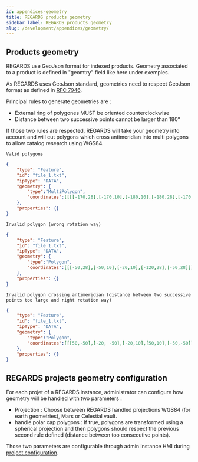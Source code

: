 ```yaml
---
id: appendices-geometry
title: REGARDS products geometry
sidebar_label: REGARDS products geometry
slug: /development/appendices/geometry/
---
```


## Products geometry 

REGARDS use GeoJson format for indexed products. Geometry associated to a product is defined in "geomtry" field like here under exemples.

As REGARDS uses GeoJson standard, geometries need to respect GeoJson format as defined in [RFC 7946](https://datatracker.ietf.org/doc/html/rfc7946#section-3.1.6).

Principal rules to generate geometries are :
 - External ring of polygones MUST be oriented counterclockwise
 - Distance between two successive points cannot be larger than 180°

 If those two rules are respected, REGARDS will take your geometry into account and will cut polygons which cross antimeridian into multi polygons to allow catalog research using WGS84.

 `Valid polygons`

```json
{
    "type": "Feature",
    "id": "file_1.txt",
    "ipType": "DATA",
    "geometry": {
        "type":"MultiPolygon",
        "coordinates":[[[[-170,28],[-170,10],[-180,10],[-180,28],[-170,28]]],[[[180,28],[170,28],[170,10],[180,10],[180,28]]]]
    },
    "properties": {}
}
```

`Invalid polygon (wrong rotation way)`

```json
{
    "type": "Feature",
    "id": "file_1.txt",
    "ipType": "DATA",
    "geometry": {
        "type":"Polygon",
        "coordinates":[[[-50,28],[-50,10],[-20,10],[-120,28],[-50,28]]]
    },
    "properties": {}
}
```

`Invalid polygon crossing antimeridian (distance between two successive points too large and right rotation way)`

```json
{
    "type": "Feature",
    "id": "file_1.txt",
    "ipType": "DATA",
    "geometry": {
        "type":"Polygon",
        "coordinates":[[[50,-50],[-20, -50],[-20,10],[50,10],[-50,-50]]]
    },
    "properties": {}
}
```

## REGARDS projects geometry configuration

For each projet of a REGARDS instance, administrator can configure how geometry will be handled with two parameters :
 - Projection : Choose between REGARDS handled projections WGS84 (for earth geometries), Mars or Celestial vault.
 - handle polar cap polygons : If true, polygons are transformed using a spherical projection and then polygons should respect the previous second rule defined (distance between too consecutive points).

Those two parameters are configurable through admin instance HMI during [project configuration](../../user-documentation/1-global-configuration/project-configuration.md).